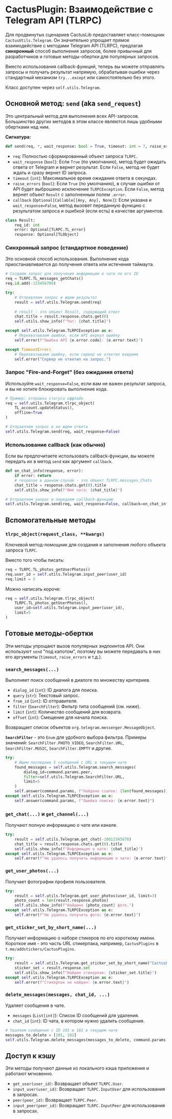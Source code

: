 # CactusPlugin: Взаимодействие с Telegram API (TLRPC)

Для продвинутых сценариев CactusLib предоставляет класс-помощник `CactusUtils.Telegram`. Он значительно упрощает прямое взаимодействие с методами Telegram API (TLRPC), предлагая **синхронный** способ выполнения запросов, более привычный для разработчиков и готовые методы-обертки для популярных запросов.

Вместо использования callback-функций, теперь вы можете отправлять запросы и получать результат напрямую, обрабатывая ошибки через стандартный механизм `try...except` или самостоятельно без этого.

Класс доступен через `self.utils.Telegram`.

## Основной метод: `send` (aka `send_request`)

Это центральный метод для выполнения всех API-запросов. Большинство других методов в этом классе являются лишь удобными обертками над ним.

**Сигнатура:**
```python
def send(req, *, wait_response: bool = True, timeout: int = 7, raise_errors: bool = True) -> Union[int, Result]: ...
```
-   `req`: Полностью сформированный объект запроса `TLRPC`.
-   `wait_response` (`bool`): Если `True` (по умолчанию), метод будет ожидать ответа от Telegram и вернет результат. Если `False`, метод не будет ждать и сразу вернет ID запроса.
-   `timeout` (`int`): Максимальное время ожидания ответа в секундах.
-   `raise_errors` (`bool`): Если `True` (по умолчанию), в случае ошибки от API будет выброшено исключение `TLRPCException`. Если `False`, метод вернет объект `Result` с заполненным полем `.error`.
-   `callback` (`Optional[Callable[[Any, Any], None]`): Если указана и `wait_response=False`, метод вызовет переданную функцию с результатом запроса и ошибкой (если есть) в качестве аргументов.
```python
class Result:
    req_id: int
    error: Optional[TLRPC.TL_error]
    response: Optional[TLObject]
```

### Синхронный запрос (стандартное поведение)

Это основной способ использования. Выполнение кода приостанавливается до получения ответа или истечения таймаута.

```python
# Создаем запрос для получения информации о чате по его ID
req = TLRPC.TL_messages_getChats()
req.id.add(-123456789)

try:
    # Отправляем запрос и ждем результат
    result = self.utils.Telegram.send(req)
    
    # result - это объект Result, содержащий ответ
    chat.title = result.response.chats.get(0)
    self.utils.show_info(f"Чат: {chat.title}")

except self.utils.Telegram.TLRPCException as e:
    # Перехватываем ошибки, если API вернул ошибку
    self.error(f"Ошибка API {e.error.code}: {e.error.text}")

except TimeoutError:
    # Перехватываем ошибку, если сервер не ответил вовремя
    self.error("Сервер не ответил на запрос.")
```

### Запрос "Fire-and-Forget" (без ожидания ответа)

Используйте `wait_response=False`, если вам не важен результат запроса, и вы не хотите блокировать выполнение кода.

```python
# Пример: отправка статуса оффлайн
req = self.utils.Telegram.tlrpc_object(
    TL_account.updateStatus(),
    offline=True
)

# Отправляем запрос и не ждем ответа
self.utils.Telegram.send(req, wait_response=False)
```
### Использование callback (как обычно)
Если вы предпочитаете использовать callback-функции, вы можете передать их в метод `send` как аргумент `callback`.
```python
def on_chat_info(response, error):
    if error: return
    # response в данном случае - это объект TLRPC.messages_Chats
    chat_title = response.chats.get(0).title
    self.utils.show_info(f"Имя чата: {chat_title}")

# Отправляем запрос и передаем callback-функцию
self.utils.Telegram.send(req, wait_response=False, callback=on_chat_info)
```

## Вспомогательные методы

### `tlrpc_object(request_class, **kwargs)`
Ключевой метод-помощник для создания и заполнения любого объекта запроса `TLRPC`.

Вместо того чтобы писать:
```python
req = TLRPC.TL_photos_getUserPhotos()
req.user_id = self.utils.Telegram.input_peer(user_id)
req.limit = 5
```

Можно написать короче:
```python
req = self.utils.Telegram.tlrpc_object(
    TLRPC.TL_photos_getUserPhotos(),
    user_id=self.utils.Telegram.input_peer(user_id),
    limit=5
)
```
## Готовые методы-обертки

Эти методы упрощают вызов популярных эндпоинтов API. Они используют `send` "под капотом", поэтому вы можете передавать в них его аргументы (`timeout`, `raise_errors` и т.д.).

### `search_messages(...)`

Выполняет поиск сообщений в диалоге по множеству критериев.

-   `dialog_id` (`int`): ID диалога для поиска.
-   `query` (`str`): Текстовый запрос.
-   `from_id` (`int`): ID отправителя.
-   `filter` (`SearchFilter`): Фильтр типа сообщений (см. ниже).
-   `limit` (`int`): Количество сообщений для возврата.
-   `offset` (`int`): Смещение для начала поиска.


Возвращает список объектов `org.telegram.messenger.MessageObject`.

**`SearchFilter`** - это `Enum` для удобного выбора фильтра.
Примеры значений: `SearchFilter.PHOTO_VIDEO`, `SearchFilter.URL`, `SearchFilter.MUSIC`, `SearchFilter.EMPTY` и другие.

```python
try:
    # Ищем последние 5 сообщений с URL в текущем чате
    found_messages = self.utils.Telegram.search_messages(
        dialog_id=command.params.peer,
        filter=self.utils.Telegram.SearchFilter.URL,
        limit=5
    )
    self.answer(command.params, f"Найдено ссылок: {len(found_messages)}")
except self.utils.Telegram.TLRPCException as e:
    self.answer(command.params, f"Ошибка поиска: {e.error.text}")
```

### `get_chat(...)` и `get_channel(...)`
Получают полную информацию о чате или канале.

```python
try:
    result = self.utils.Telegram.get_chat(-10012345678)
    chat_title = result.response.chats.get(0).title
    self.utils.show_info(f"Информация о чате: {chat_title}")
except self.utils.Telegram.TLRPCException as e:
    self.error(f"Не удалось получить информацию о чате: {e.error.text}")

```

### `get_user_photos(...)`
Получает фотографии профиля пользователя.

```python
try:
    result = self.utils.Telegram.get_user_photos(user_id, limit=3)
    photo_count = len(result.response.photos)
    self.utils.show_info(f"Найдено {photo_count} фото.")
except self.utils.Telegram.TLRPCException as e:
    self.error(f"Не удалось получить фото: {e.error.text}")
```

### `get_sticker_set_by_short_name(...)`
Получает информацию о наборе стикеров по его короткому имени.
Короткое имя - это часть URL стикерпака, например, `CactusPlugins` в `t.me/addstickers/CactusPlugins`.

```python
try:
    result = self.utils.Telegram.get_sticker_set_by_short_name("CactusPlugins")
    sticker_set = result.response.set
    self.utils.show_info(f"Найден стикерпак: {sticker_set.title}")
except self.utils.Telegram.TLRPCException as e:
    self.error(f"Стикерпак не найден: {e.error.text}")
```

### `delete_messages(messages, chat_id, ...)`
Удаляет сообщения в чате.

-   `messages` (`List[int]`): Список ID сообщений для удаления.
-   `chat_id` (`int`): ID чата, в котором нужно удалить сообщения.

```python
# Удаляем сообщения с ID 101 и 102 в текущем чате
messages_to_delete = [101, 102]
self.utils.Telegram.delete_messages(messages_to_delete, command.params.peer)
```

## Доступ к кэшу

Эти методы получают данные из локального кэша приложения и работают мгновенно.

-   `get_user(user_id)`: Возвращает объект `TLRPC.User`.
-   `input_user(user_id)`: Возвращает `TLRPC.InputUser` для использования в запросах.
-   `peer(peer_id)`: Возвращает `TLRPC.Peer`.
-   `input_peer(peer_id)`: Возвращает `TLRPC.InputPeer` для использования в запросах.